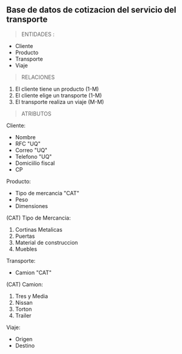 ## Base de datos de cotizacion del servicio del transporte 

>ENTIDADES :

- Cliente
- Producto
- Transporte
- Viaje 

>RELACIONES
1. El cliente tiene un producto (1-M)
2. El cliente elige un transporte (1-M)
3. El transporte realiza un viaje (M-M)

>ATRIBUTOS 

  Cliente:
 - Nombre
 - RFC "UQ"
 - Correo "UQ"
 - Telefono "UQ"
 - Domiciilio fiscal 
 - CP

 Producto:

 - Tipo de mercancia "CAT"
 - Peso
 - Dimensiones 
 
 (CAT)  Tipo de Mercancia:
 1. Cortinas Metalicas
 2. Puertas
 3. Material de construccion 
 4. Muebles 

 Transporte: 
 - Camion "CAT"

 (CAT) Camion:
 1. Tres y Media
 2. Nissan
 3. Torton
 4. Trailer

 Viaje:
 - Origen 
 - Destino 


